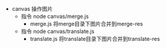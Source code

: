 - canvas 操作图片
    - 指令 node canvas/merge.js
        - merge.js 将merge目录下图片合并到merge-res
    - 指令 node canvas/translate.js
        - translate.js 将translate目录下图片合并到translate-res